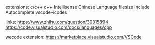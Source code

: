 extensions:
c/c++
c++ Intellisense
Chinese Language
filesize
Include Autocomplete
vscode-icodes


links:
https://www.zhihu.com/question/30315894
https://code.visualstudio.com/docs/languages/cpp


wecode extension: https://marketplace.visualstudio.com/VSCode
